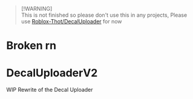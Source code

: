 
> [!WARNING]\
> This is not finished so please don't use this in any projects, Please use [Roblox-Thot/DecalUploader](https://github.com/Roblox-Thot/DecalUploader) for now
# Broken rn
# DecalUploaderV2
WIP Rewrite of the Decal Uploader
